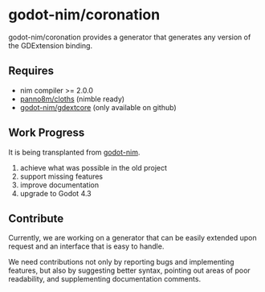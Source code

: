 # godot-nim/coronation

godot-nim/coronation provides a generator that generates any version of the GDExtension binding.

## Requires

* nim compiler >= 2.0.0
* [panno8m/cloths](https://github.com/panno8m/cloths) (nimble ready)
* [godot-nim/gdextcore](https://github.com/godot-nim/godotcore) (only available on github)

## Work Progress

It is being transplanted from [godot-nim](https://github.com/panno8m/godot-nim).

1. achieve what was possible in the old project
2. support missing features
3. improve documentation
4. upgrade to Godot 4.3

## Contribute

Currently, we are working on a generator that can be easily extended upon request and an interface that is easy to handle.

We need contributions not only by reporting bugs and implementing features, but also by suggesting better syntax, pointing out areas of poor readability, and supplementing documentation comments.